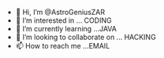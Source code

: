 - 👋 Hi, I’m @AstroGeniusZAR
- 👀 I’m interested in ... CODING
- 🌱 I’m currently learning ...JAVA
- 💞️ I’m looking to collaborate on ... HACKING
- 📫 How to reach me ...EMAIL

<!---
AstroGeniusZAR/AstroGeniusZAR is a ✨ special ✨ repository because its `README.md` (this file) appears on your GitHub profile.
You can click the Preview link to take a look at your changes.
--->
